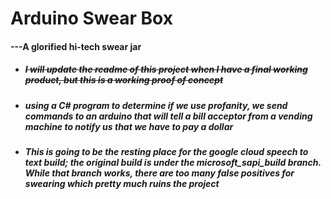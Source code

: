 # Arduino Swear Box
#### ---A glorified hi-tech swear jar

  * ##### ~~I will update the readme of this project when I have a final working product, but this is a working proof of concept~~
  * ##### using a C# program to determine if we use profanity, we send commands to an arduino that will tell a bill acceptor from a vending machine to notify us that we have to pay a dollar

  * ##### This is going to be the resting place for the google cloud speech to text build; the original build is under the microsoft_sapi_build branch. While that branch works, there are too many false positives for swearing which pretty much ruins the project
